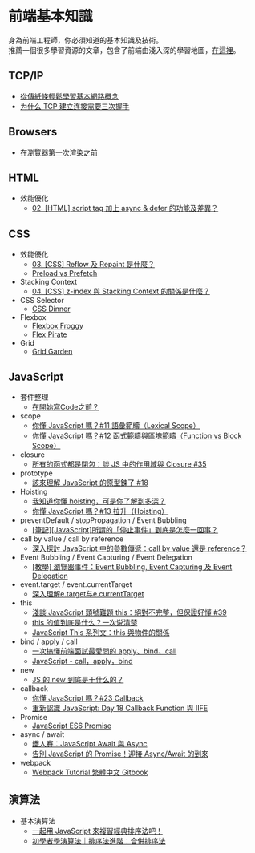 # 前端基本知識
身為前端工程師，你必須知道的基本知識及技術。  
推薦一個很多學習資源的文章，包含了前端由淺入深的學習地圖，[在這裡](https://github.com/aszx87410/blog/issues/47)。

## TCP/IP
- [從傳紙條輕鬆學習基本網路概念](https://medium.com/@hulitw/learning-tcp-ip-http-via-sending-letter-5d3299203660)
- [为什么 TCP 建立连接需要三次握手](https://medium.com/r/?url=https%3A%2F%2Fdraveness.me%2Fwhys-the-design-tcp-three-way-handshake%2F)

## Browsers
- [在瀏覽器第一次渲染之前](http://otischou.tw/2018/01/11/resouce-prioritization-in-browser.html)

## HTML
- 效能優化
  - [02. [HTML] script tag 加上 async & defer 的功能及差異？](https://ithelp.ithome.com.tw/articles/10216858)
  
## CSS
- 效能優化
  - [03. [CSS] Reflow 及 Repaint 是什麼？](https://ithelp.ithome.com.tw/articles/10217427)
  - [Preload vs Prefetch](https://cythilya.github.io/2018/07/31/preload-vs-prefetch/)
- Stacking Context
  - [04. [CSS] z-index 與 Stacking Context 的關係是什麼？](https://ithelp.ithome.com.tw/articles/10217945)
- CSS Selector
  - [CSS Dinner](https://flukeout.github.io/#)
- Flexbox
  - [Flexbox Froggy](https://flexboxfroggy.com/)
  - [Flex Pirate](https://hexschool.github.io/flexbox-pirate/index.html#/)
- Grid
  - [Grid Garden](https://cssgridgarden.com/)
  
## JavaScript
- 套件整理
  - [在開始寫Code之前？](https://medium.com/i-am-mike/%E5%9C%A8%E9%96%8B%E5%A7%8B%E5%AF%ABcode%E5%89%8D%E7%9A%84%E9%81%B8%E6%93%87-662b3a2debe8)
- scope
  - [你懂 JavaScript 嗎？#11 語彙範疇（Lexical Scope）](https://cythilya.github.io/2018/10/18/lexical-scope/)
  - [你懂 JavaScript 嗎？#12 函式範疇與區塊範疇（Function vs Block Scope）](https://cythilya.github.io/2018/10/19/function-vs-block-scope/)
- closure
  - [所有的函式都是閉包：談 JS 中的作用域與 Closure #35](https://github.com/aszx87410/blog/issues/35)
- prototype
  - [該來理解 JavaScript 的原型鍊了 #18](https://github.com/aszx87410/blog/issues/18)
- Hoisting
  - [我知道你懂 hoisting，可是你了解到多深？](https://github.com/aszx87410/blog/issues/34)
  - [你懂 JavaScript 嗎？#13 拉升（Hoisting）](https://cythilya.github.io/2018/10/20/hoisting/)
- preventDefault / stopPropagation / Event Bubbling
  - [[筆記][JavaScript]所謂的「停止事件」到底是怎麼一回事？](https://ithelp.ithome.com.tw/articles/10198999)
- call by value / call by reference
  - [深入探討 JavaScript 中的參數傳遞：call by value 還是 reference？](https://github.com/aszx87410/blog/issues/30)
- Event Bubbling / Event Capturing / Event Delegation
  - [[教學] 瀏覽器事件：Event Bubbling, Event Capturing 及 Event Delegation](https://shubo.io/event-bubbling-event-capturing-event-delegation/)
- event.target / event.currentTarget
  - [深入理解e.target与e.currentTarget](https://juejin.im/post/59f16ffaf265da43085d4108)
- this
  - [淺談 JavaScript 頭號難題 this：絕對不完整，但保證好懂 #39](https://github.com/aszx87410/blog/issues/39)
  - [this 的值到底是什么？一次说清楚](https://zhuanlan.zhihu.com/p/23804247)
  - [JavaScript This 系列文：this 與物件的關係](https://wcc723.github.io/javascript/2019/03/18/JS-THIS/)
- bind / apply / call
  - [一次搞懂前端面試最愛問的 apply、bind、call](https://medium.com/schaoss-blog/%E4%B8%80%E6%AC%A1%E6%90%9E%E6%87%82%E5%89%8D%E7%AB%AF%E9%9D%A2%E8%A9%A6%E6%9C%80%E6%84%9B%E5%95%8F%E7%9A%84-apply-bind-call-708f57518776)
  - [JavaScript - call，apply，bind](https://ithelp.ithome.com.tw/articles/10195896)
- new
  - [JS 的 new 到底是干什么的？](https://zhuanlan.zhihu.com/p/23987456?refer=study-fe)
- callback
  - [你懂 JavaScript 嗎？#23 Callback](https://cythilya.github.io/2018/10/30/callback/)
  - [重新認識 JavaScript: Day 18 Callback Function 與 IIFE](https://ithelp.ithome.com.tw/articles/10192739)
- Promise
  - [JavaScript ES6 Promise](https://wcc723.github.io/life/2017/05/25/promise/)
- async / await
  - [鐵人賽：JavaScript Await 與 Async](https://wcc723.github.io/javascript/2017/12/30/javascript-async-await/)
  - [告別 JavaScript 的 Promise！迎接 Async/Await 的到來](https://jigsawye.com/2016/04/18/understanding-javascript-async-await/)
- webpack
  - [Webpack Tutorial 繁體中文 Gitbook](https://neighborhood999.github.io/webpack-tutorial-gitbook/)

## 演算法
- 基本演算法
  - [一起用 JavaScript 來複習經典排序法吧！](https://blog.techbridge.cc/2017/08/19/sotring-algorithm/)
  - [初學者學演算法｜排序法進階：合併排序法](https://medium.com/appworks-school/%E5%88%9D%E5%AD%B8%E8%80%85%E5%AD%B8%E6%BC%94%E7%AE%97%E6%B3%95-%E6%8E%92%E5%BA%8F%E6%B3%95%E9%80%B2%E9%9A%8E-%E5%90%88%E4%BD%B5%E6%8E%92%E5%BA%8F%E6%B3%95-6252651c6f7e)
